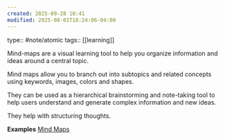 ```yaml
---
created: 2025-09-28 10:41
modified: 2025-08-01T18:24:06-04:00
---
```

type:: #note/atomic
tags:: [[learning]]


Mind-maps are a visual learning tool to help you organize information and ideas around a central topic.

Mind maps allow you to branch out into subtopics and related concepts using keywords, images, colors and shapes.

They can be used as a hierarchical brainstorming and note-taking tool to help users understand and generate complex information and new ideas.

They help with structuring thoughts.

**Examples**
[Mind Maps](https://drive.google.com/drive/folders/10BmCGsuYPIk0RRCV20ungn5NnCCX4UFK)